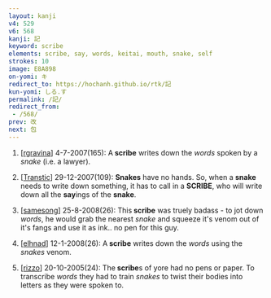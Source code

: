 ```yaml
---
layout: kanji
v4: 529
v6: 568
kanji: 記
keyword: scribe
elements: scribe, say, words, keitai, mouth, snake, self
strokes: 10
image: E8A898
on-yomi: キ
redirect_to: https://hochanh.github.io/rtk/記
kun-yomi: しる.す
permalink: /記/
redirect_from:
 - /568/
prev: 改
next: 包
---
```


1) [<a href="http://kanji.koohii.com/profile/rgravina">rgravina</a>] 4-7-2007(165): A<strong> scribe</strong> writes down the <em>words</em> spoken by a <em>snake</em> (i.e. a lawyer).

2) [<a href="http://kanji.koohii.com/profile/Transtic">Transtic</a>] 29-12-2007(109): <strong>Snakes</strong> have no hands. So, when a <strong>snake</strong> needs to write down something, it has to call in a <strong>SCRIBE</strong>, who will write down all the <strong>say</strong>ings of the <strong>snake</strong>.

3) [<a href="http://kanji.koohii.com/profile/samesong">samesong</a>] 25-8-2008(26): This<strong> scribe</strong> was truely badass - to jot down <em>words</em>, he would grab the nearest <em>snake</em> and squeeze it&#039;s venom out of it&#039;s fangs and use it as ink.. no pen for this guy.

4) [<a href="http://kanji.koohii.com/profile/elhnad">elhnad</a>] 12-1-2008(26): A<strong> scribe</strong> writes down the <em>words</em> using the <em>snakes</em> venom.

5) [<a href="http://kanji.koohii.com/profile/rizzo">rizzo</a>] 20-10-2005(24): The<strong> scribe</strong>s of yore had no pens or paper. To transcribe <em>words</em> they had to train<em> snakes</em> to twist their bodies into letters as they were spoken to.

